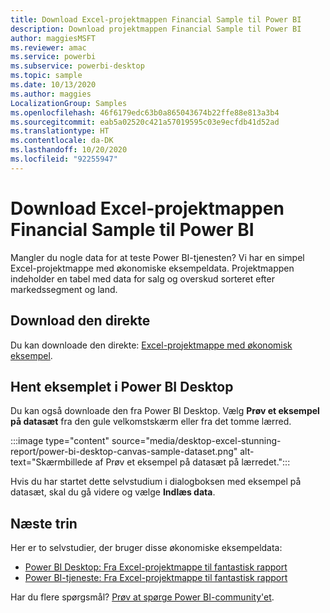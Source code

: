 ```yaml
---
title: Download Excel-projektmappen Financial Sample til Power BI
description: Download projektmappen Financial Sample til Power BI
author: maggiesMSFT
ms.reviewer: amac
ms.service: powerbi
ms.subservice: powerbi-desktop
ms.topic: sample
ms.date: 10/13/2020
ms.author: maggies
LocalizationGroup: Samples
ms.openlocfilehash: 46f6179edc63b0a865043674b22ffe88e813a3b4
ms.sourcegitcommit: eab5a02520c421a57019595c03e9ecfdb41d52ad
ms.translationtype: HT
ms.contentlocale: da-DK
ms.lasthandoff: 10/20/2020
ms.locfileid: "92255947"
---
```

# <a name="download-the-financial-sample-excel-workbook-for-power-bi"></a>Download Excel-projektmappen Financial Sample til Power BI
Mangler du nogle data for at teste Power BI-tjenesten? Vi har en simpel Excel-projektmappe med økonomiske eksempeldata. Projektmappen indeholder en tabel med data for salg og overskud sorteret efter markedssegment og land. 

## <a name="download-it-directly"></a>Download den direkte

Du kan downloade den direkte: [Excel-projektmappe med økonomisk eksempel](https://go.microsoft.com/fwlink/?LinkID=521962).

## <a name="get-the-sample-in-power-bi-desktop"></a>Hent eksemplet i Power BI Desktop

Du kan også downloade den fra Power BI Desktop. Vælg **Prøv et eksempel på datasæt** fra den gule velkomstskærm eller fra det tomme lærred.

:::image type="content" source="media/desktop-excel-stunning-report/power-bi-desktop-canvas-sample-dataset.png" alt-text="Skærmbillede af Prøv et eksempel på datasæt på lærredet."::: 

Hvis du har startet dette selvstudium i dialogboksen med eksempel på datasæt, skal du gå videre og vælge **Indlæs data**.

## <a name="next-steps"></a>Næste trin

Her er to selvstudier, der bruger disse økonomiske eksempeldata:

- [Power BI Desktop: Fra Excel-projektmappe til fantastisk rapport](desktop-excel-stunning-report.md)
- [Power BI-tjeneste: Fra Excel-projektmappe til fantastisk rapport](service-from-excel-to-stunning-report.md)

Har du flere spørgsmål? [Prøv at spørge Power BI-community'et](https://community.powerbi.com/).

